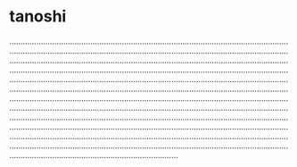 # tanoshi

...........................................................................................................................................................................................................................................................................................................................................................................................................................................................................................................................................................................................................................................................................................................................................................................................................................................................................................................................................................................................................................................................................................................................................................................................................................................................................................................................................................................................................................................................................................................................................................................................................................